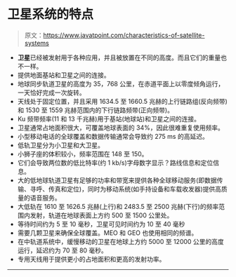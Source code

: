 # 卫星系统的特点

> 原文：<https://www.javatpoint.com/characteristics-of-satellite-systems>

*   **卫星**已经被发射用于各种应用，并且被放置在不同的高度。而且它们的重量也不一样。
*   提供地面基站和卫星之间的连接。
*   地球同步轨道卫星的高度为 35，768 公里，在赤道平面上以零度倾角运行，一天恰好完成一次旋转。
*   天线处于固定位置，并且采用 1634.5 至 1660.5 兆赫的上行链路组(反向频带)和 1530 至 1559 兆赫范围内的下行链路频带(正向频带)。
*   Ku 频带频率(11 和 13 千兆赫)用于基站(地球站)和卫星之间的连接。
*   卫星通常占地面积很大，可覆盖地球表面的 34%，因此很难重复使用频率。
*   小型移动电话的全球覆盖和数据传输通常会导致约 275 ms 的高延迟。
*   低轨卫星分为小卫星和大卫星。
*   小狮子座的体积较小，频率范围在 148 至 150。
*   它们会导致两位数的低比特率(约 1 kb/s)字母数字显示？路线信息和定位信息。
*   大的低地球轨道卫星有足够的功率和带宽来提供各种全球移动服务(即数据传输、寻呼、传真和定位)，同时为移动系统(如手持设备和车载收发器)提供高质量的语音服务。
*   大低轨在 1610 至 1626.5 兆赫(上行)和 2483.5 至 2500 兆赫(下行)的频率范围内发射，轨道在地球表面上方约 500 至 1500 公里处。
*   等待时间约为 5 至 10 毫秒，卫星可见时间约为 10 至 40 毫秒
*   需要几颗卫星来确保全球覆盖。MEO 和 GEO 也使用相同的频谱。
*   在中轨道系统中，缓慢移动的卫星在地球上方约 5000 至 12000 公里的高度运行，延迟约为 70 至 80 毫秒。
*   专用天线用于提供更小的占地面积和更高的发射功率。

* * *